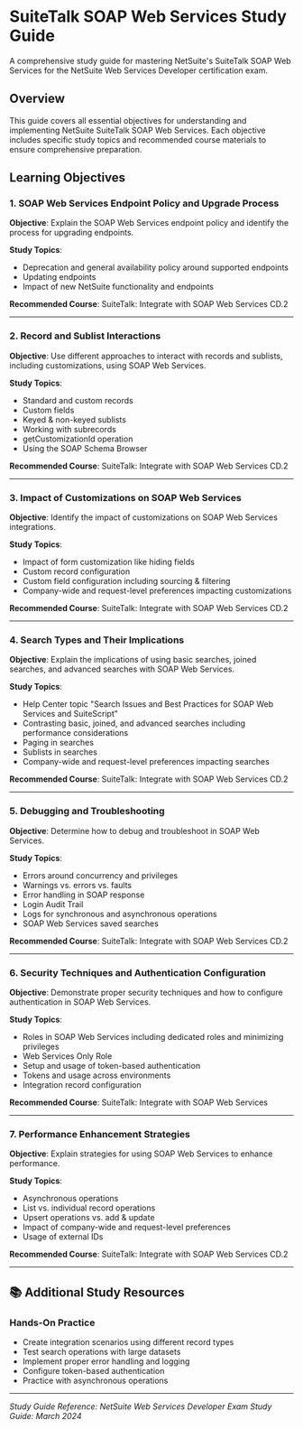 # SuiteTalk SOAP Web Services Study Guide

A comprehensive study guide for mastering NetSuite's SuiteTalk SOAP Web Services for the NetSuite Web Services Developer certification exam.

## Overview

This guide covers all essential objectives for understanding and implementing NetSuite SuiteTalk SOAP Web Services. Each objective includes specific study topics and recommended course materials to ensure comprehensive preparation.

## Learning Objectives

### 1. SOAP Web Services Endpoint Policy and Upgrade Process

**Objective**: Explain the SOAP Web Services endpoint policy and identify the process for upgrading endpoints.

**Study Topics**:
- Deprecation and general availability policy around supported endpoints
- Updating endpoints
- Impact of new NetSuite functionality and endpoints

**Recommended Course**: SuiteTalk: Integrate with SOAP Web Services CD.2

---

### 2. Record and Sublist Interactions

**Objective**: Use different approaches to interact with records and sublists, including customizations, using SOAP Web Services.

**Study Topics**:
- Standard and custom records
- Custom fields
- Keyed & non-keyed sublists
- Working with subrecords
- getCustomizationId operation
- Using the SOAP Schema Browser

**Recommended Course**: SuiteTalk: Integrate with SOAP Web Services CD.2

---

### 3. Impact of Customizations on SOAP Web Services

**Objective**: Identify the impact of customizations on SOAP Web Services integrations.

**Study Topics**:
- Impact of form customization like hiding fields
- Custom record configuration
- Custom field configuration including sourcing & filtering
- Company-wide and request-level preferences impacting customizations

**Recommended Course**: SuiteTalk: Integrate with SOAP Web Services CD.2

---

### 4. Search Types and Their Implications

**Objective**: Explain the implications of using basic searches, joined searches, and advanced searches with SOAP Web Services.

**Study Topics**:
- Help Center topic "Search Issues and Best Practices for SOAP Web Services and SuiteScript"
- Contrasting basic, joined, and advanced searches including performance considerations
- Paging in searches
- Sublists in searches
- Company-wide and request-level preferences impacting searches

**Recommended Course**: SuiteTalk: Integrate with SOAP Web Services CD.2

---

### 5. Debugging and Troubleshooting

**Objective**: Determine how to debug and troubleshoot in SOAP Web Services.

**Study Topics**:
- Errors around concurrency and privileges
- Warnings vs. errors vs. faults
- Error handling in SOAP response
- Login Audit Trail
- Logs for synchronous and asynchronous operations
- SOAP Web Services saved searches

**Recommended Course**: SuiteTalk: Integrate with SOAP Web Services CD.2

---

### 6. Security Techniques and Authentication Configuration

**Objective**: Demonstrate proper security techniques and how to configure authentication in SOAP Web Services.

**Study Topics**:
- Roles in SOAP Web Services including dedicated roles and minimizing privileges
- Web Services Only Role
- Setup and usage of token-based authentication
- Tokens and usage across environments
- Integration record configuration

**Recommended Course**: SuiteTalk: Integrate with SOAP Web Services

---

### 7. Performance Enhancement Strategies

**Objective**: Explain strategies for using SOAP Web Services to enhance performance.

**Study Topics**:
- Asynchronous operations
- List vs. individual record operations
- Upsert operations vs. add & update
- Impact of company-wide and request-level preferences
- Usage of external IDs

**Recommended Course**: SuiteTalk: Integrate with SOAP Web Services CD.2

---

## 📚 Additional Study Resources

### Hands-On Practice
- Create integration scenarios using different record types
- Test search operations with large datasets
- Implement proper error handling and logging
- Configure token-based authentication
- Practice with asynchronous operations

---

*Study Guide Reference: NetSuite Web Services Developer Exam Study Guide: March 2024*